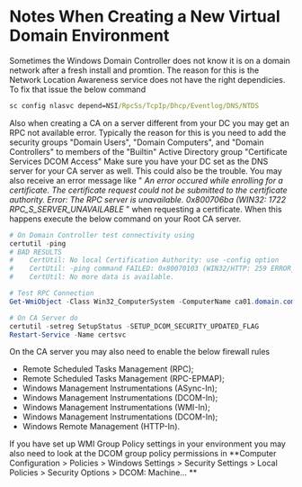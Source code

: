 # Notes When Creating a New Virtual Domain Environment
Sometimes the Windows Domain Controller does not know it is on a domain network after a fresh install and promtion. 
The reason for this is the Network Location Awareness service does not have the right dependicies. 
To fix that issue the below command
```cmd
sc config nlasvc depend=NSI/RpcSs/TcpIp/Dhcp/Eventlog/DNS/NTDS
```

Also when creating a CA on a server different from your DC you may get an RPC not available error. 
Typically the reason for this is you need to add the security groups "Domain Users", "Domain Computers", and "Domain Controllers" to members of the "Builtin" Active Directory group "Certificate Services DCOM Access"
Make sure you have your DC set as the DNS server for your CA server as well. This could also be the trouble.
You may also receive an error message like " *An error occured while enrolling for a certificate. The certificate request could not be submitted to the certificate authority. Error: The RPC server is unavailable. 0x800706ba (WIN32: 1722 RPC_S_SERVER_UNAVAILABLE* " when requesting a certificate. When this happens execute the below command on your Root CA server.

```powershell
# On Domain Controller test connectivity using
certutil -ping
# BAD RESULTS
#    CertUtil: No local Certification Authority: use -config option
#    CertUtil: -ping command FAILED: 0x80070103 (WIN32/HTTP: 259 ERROR_NO_MORE_ITEMS)
#    CertUtil: No more data is available.

# Test RPC Connection
Get-WmiObject -Class Win32_ComputerSystem -ComputerName ca01.domain.com

# On CA Server do
certutil -setreg SetupStatus -SETUP_DCOM_SECURITY_UPDATED_FLAG
Restart-Service -Name certsvc
```

On the CA server you may also need to enable the below firewall rules

- Remote Scheduled Tasks Management (RPC);
- Remote Scheduled Tasks Management (RPC-EPMAP);
- Windows Management Instrumentations (ASync-In);
- Windows Management Instrumentations (DCOM-In);
- Windows Management Instrumentations (WMI-In);
- Windows Management Instrumentations (DCOM-In);
- Windows Remote Management (HTTP-In).

If you have set up WMI Group Policy settings in your environment you may also need to look at the DCOM group policy permissions in **Computer Configuration > Policies > Windows Settings > Security Settings > Local Policies > Security Options > DCOM: Machine... **
